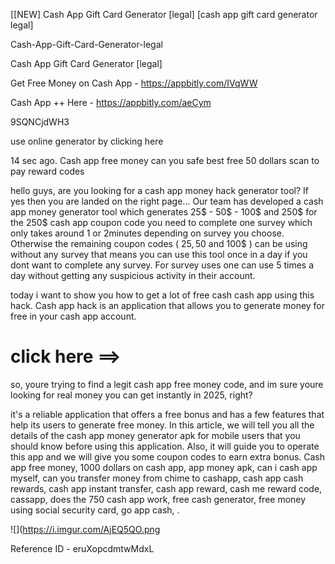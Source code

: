 [[NEW] Cash App Gift Card Generator [legal] [cash app gift card generator legal]

Cash-App-Gift-Card-Generator-legal

Cash App Gift Card Generator [legal]

Get Free Money on Cash App -  https://appbitly.com/IVqWW


Cash App ++ Here - https://appbitly.com/aeCym


9SQNCjdWH3

use online generator by clicking here 

14 sec ago. Cash app free money can you safe best free 50 dollars scan to pay reward codes

hello guys, are you looking for a cash app money hack generator tool? If yes then you are landed on the right page... Our team has developed a cash app money generator tool which generates 25$ - 50$ - 100$ and 250$ for the 250$ cash app coupon code you need to complete one survey which only takes around 1 or 2minutes depending on survey you choose. Otherwise the remaining coupon codes ( 25$, 50$ and 100$ ) can be using without any survey that means you can use this tool once in a day if you dont want to complete any survey. For survey uses one can use 5 times a day without getting any suspicious activity in their account.

today i want to show you how to get a lot of free cash cash app using this hack. Cash app hack is an application that allows you to generate money for free in your cash app account.

# click here ==>

so, youre trying to find a legit cash app free money code, and im sure youre looking for real money you can get instantly in 2025, right?

it's a reliable application that offers a free bonus and has a few features that help its users to generate free money. In this article, we will tell you all the details of the cash app money generator apk for mobile users that you should know before using this application. Also, it will guide you to operate this app and we will give you some coupon codes to earn extra bonus. Cash app free money, 1000 dollars on cash app, app money apk, can i cash app myself, can you transfer money from chime to cashapp, cash app cash rewards, cash app instant transfer, cash app reward, cash me reward code, cassapp, does the 750 cash app work, free cash generator, free money using social security card, go app cash, .

![](https://i.imgur.com/AjEQ5QO.png

Reference ID - eruXopcdmtwMdxL